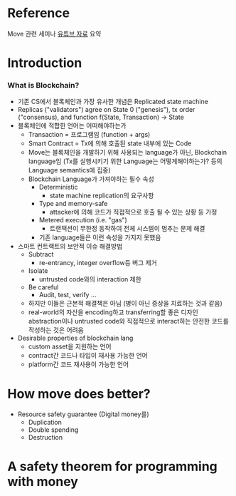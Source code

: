 # Reference

Move 관련 세미나 [유튜브 자료](https://www.youtube.com/watch?v=EG2-7bQNPv4) 요약

# Introduction

### What is Blockchain?

- 기존 CS에서 블록체인과 가장 유사한 개념은 Replicated state machine
- Replicas ("validators") agree on State 0 ("genesis"), tx order ("consensus), and function f(State, Transaction) &rarr; State
- 블록체인에 적합한 언어는 어떠해야하는가
    - Transaction = 프로그램임 (function + args)
    - Smart Contract = Tx에 의해 호출된 state 내부에 있는 Code
    - Move는 블록체인을 개발하기 위해 사용되는 language가 아닌, Blockchain language임 (Tx를 실행시키기 위한 Language는 어떻게해야하는가? 등의 Language semantics에 집중)
    - Blockchain Language가 가져야하는 필수 속성
        - Deterministic
            - state machine replication의 요구사항
        - Type and memory-safe
            - attacker에 의해 코드가 직접적으로 호출 될 수 있는 상황 등 가정
        - Metered execution (i.e. "gas")
            - 트랜잭션이 무한정 동작하여 전체 시스템이 멈추는 문제 해결
        - 기존 language들은 이런 속성을 가지지 못했음
- 스마트 컨트랙트의 보안적 이슈 해결방법
    - Subtract
        - re-entrancy, integer overflow등 버그 제거
    - Isolate
        - untrusted code와의 interaction 제한
    - Be careful
        - Audit, test, verify ...
    - 하지만 이들은 근본적 해결책은 아님 (병이 아닌 증상을 치료하는 것과 같음)
    - real-world의 자산을 encoding하고 transferring할 좋은 디자인 abstraction이나 untrusted code와 직접적으로 interact하는 안전한 코드를 작성하는 것은 어려움
- Desirable properties of blockchain lang
    - custom asset을 지원하는 언어
    - contract간 코드나 타입이 재사용 가능한 언어
    - platform간 코드 재사용이 가능한 언어

# How move does better?
- Resource safety guarantee (Digital money를)
    - Duplication
    - Double spending
    - Destruction


# A safety theorem for programming with money
 

